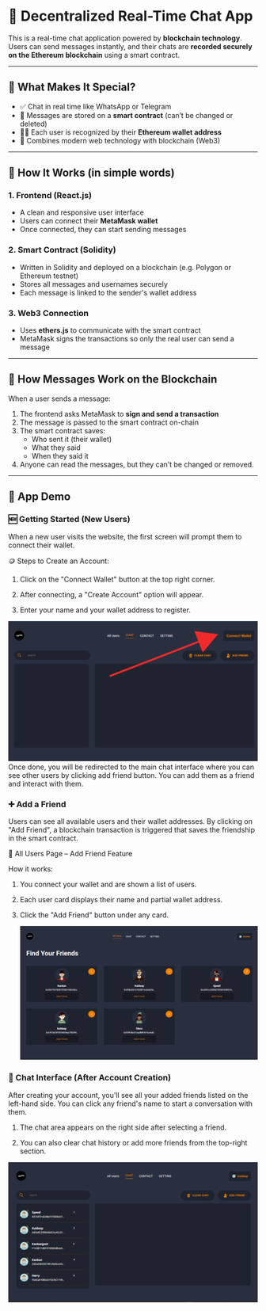 # 💬 Decentralized Real-Time Chat App

This is a real-time chat application powered by **blockchain technology**. Users can send messages instantly, and their chats are **recorded securely on the Ethereum blockchain** using a smart contract.

---

## 🌟 What Makes It Special?

- ✅ Chat in real time like WhatsApp or Telegram
- 🔐 Messages are stored on a **smart contract** (can’t be changed or deleted)
- 🧑‍💻 Each user is recognized by their **Ethereum wallet address**
- 🧠 Combines modern web technology with blockchain (Web3)

---

## 🧩 How It Works (in simple words)

### 1. **Frontend (React.js)**

- A clean and responsive user interface
- Users can connect their **MetaMask wallet**
- Once connected, they can start sending messages

### 2. **Smart Contract (Solidity)**

- Written in Solidity and deployed on a blockchain (e.g. Polygon or Ethereum testnet)
- Stores all messages and usernames securely
- Each message is linked to the sender's wallet address

### 3. **Web3 Connection**

- Uses **ethers.js** to communicate with the smart contract
- MetaMask signs the transactions so only the real user can send a message

---

## 🔐 How Messages Work on the Blockchain

When a user sends a message:

1. The frontend asks MetaMask to **sign and send a transaction**
2. The message is passed to the smart contract on-chain
3. The smart contract saves:
   - Who sent it (their wallet)
   - What they said
   - When they said it
4. Anyone can read the messages, but they can’t be changed or removed.

---

## 📸 App Demo

### 🆕 Getting Started (New Users)

When a new user visits the website, the first screen will prompt them to connect their wallet.

🪙 Steps to Create an Account:

1. Click on the "Connect Wallet" button at the top right corner.

2. After connecting, a "Create Account" option will appear.

3. Enter your name and your wallet address to register.

![Interface](./images/wallet.png)
Once done, you will be redirected to the main chat interface where you can see other users by clicking add friend button. You can add them as a friend and interact with them.

### ➕ Add a Friend

Users can see all available users and their wallet addresses. By clicking on "Add Friend", a blockchain transaction is triggered that saves the friendship in the smart contract.

📸 All Users Page – Add Friend Feature

How it works:

1. You connect your wallet and are shown a list of users.

2. Each user card displays their name and partial wallet address.

3. Click the "Add Friend" button under any card.

   ![After Login Page](./images/addfriend.png)

### 💬 Chat Interface (After Account Creation)

After creating your account, you'll see all your added friends listed on the left-hand side. You can click any friend's name to start a conversation with them.

1. The chat area appears on the right side after selecting a friend.

2. You can also clear chat history or add more friends from the top-right section.

![Interface](./images/iterface.png)
